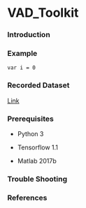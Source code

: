 # VAD_Toolkit
### Introduction
### Example
`
var i = 0
`

### Recorded Dataset
[Link](http://sail.ipdisk.co.kr:80/publist/VOL1/Database/VAD_DB/Recorded_data.zip)
### Prerequisites
- Python 3

- Tensorflow 1.1

- Matlab 2017b
### Trouble Shooting
### References
